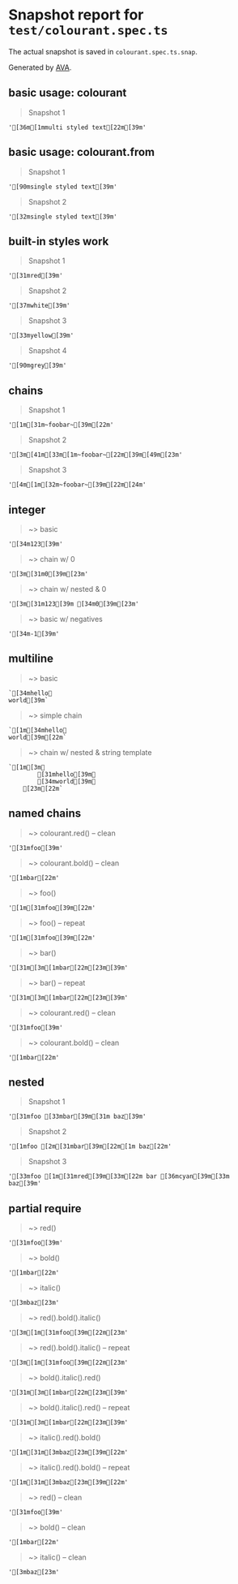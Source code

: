 # Snapshot report for `test/colourant.spec.ts`

The actual snapshot is saved in `colourant.spec.ts.snap`.

Generated by [AVA](https://ava.li).

## basic usage: colourant

> Snapshot 1

    '[36m[1mmulti styled text[22m[39m'

## basic usage: colourant.from

> Snapshot 1

    '[90msingle styled text[39m'

> Snapshot 2

    '[32msingle styled text[39m'

## built-in styles work

> Snapshot 1

    '[31mred[39m'

> Snapshot 2

    '[37mwhite[39m'

> Snapshot 3

    '[33myellow[39m'

> Snapshot 4

    '[90mgrey[39m'

## chains

> Snapshot 1

    '[1m[31m~foobar~[39m[22m'

> Snapshot 2

    '[3m[41m[33m[1m~foobar~[22m[39m[49m[23m'

> Snapshot 3

    '[4m[1m[32m~foobar~[39m[22m[24m'

## integer

> ~> basic

    '[34m123[39m'

> ~> chain w/ 0

    '[3m[31m0[39m[23m'

> ~> chain w/ nested & 0

    '[3m[31m123[39m [34m0[39m[23m'

> ~> basic w/ negatives

    '[34m-1[39m'

## multiline

> ~> basic

    `[34mhello␊
    world[39m`

> ~> simple chain

    `[1m[34mhello␊
    world[39m[22m`

> ~> chain w/ nested & string template

    `[1m[3m␊
            [31mhello[39m␊
            [34mworld[39m␊
        [23m[22m`

## named chains

> ~> colourant.red() – clean

    '[31mfoo[39m'

> ~> colourant.bold() – clean

    '[1mbar[22m'

> ~> foo()

    '[1m[31mfoo[39m[22m'

> ~> foo() – repeat

    '[1m[31mfoo[39m[22m'

> ~> bar()

    '[31m[3m[1mbar[22m[23m[39m'

> ~> bar() – repeat

    '[31m[3m[1mbar[22m[23m[39m'

> ~> colourant.red() – clean

    '[31mfoo[39m'

> ~> colourant.bold() – clean

    '[1mbar[22m'

## nested

> Snapshot 1

    '[31mfoo [33mbar[39m[31m baz[39m'

> Snapshot 2

    '[1mfoo [2m[31mbar[39m[22m[1m baz[22m'

> Snapshot 3

    '[33mfoo [1m[31mred[39m[33m[22m bar [36mcyan[39m[33m baz[39m'

## partial require

> ~> red()

    '[31mfoo[39m'

> ~> bold()

    '[1mbar[22m'

> ~> italic()

    '[3mbaz[23m'

> ~> red().bold().italic()

    '[3m[1m[31mfoo[39m[22m[23m'

> ~> red().bold().italic() – repeat

    '[3m[1m[31mfoo[39m[22m[23m'

> ~> bold().italic().red()

    '[31m[3m[1mbar[22m[23m[39m'

> ~> bold().italic().red() – repeat

    '[31m[3m[1mbar[22m[23m[39m'

> ~> italic().red().bold()

    '[1m[31m[3mbaz[23m[39m[22m'

> ~> italic().red().bold() – repeat

    '[1m[31m[3mbaz[23m[39m[22m'

> ~> red() – clean

    '[31mfoo[39m'

> ~> bold() – clean

    '[1mbar[22m'

> ~> italic() – clean

    '[3mbaz[23m'
